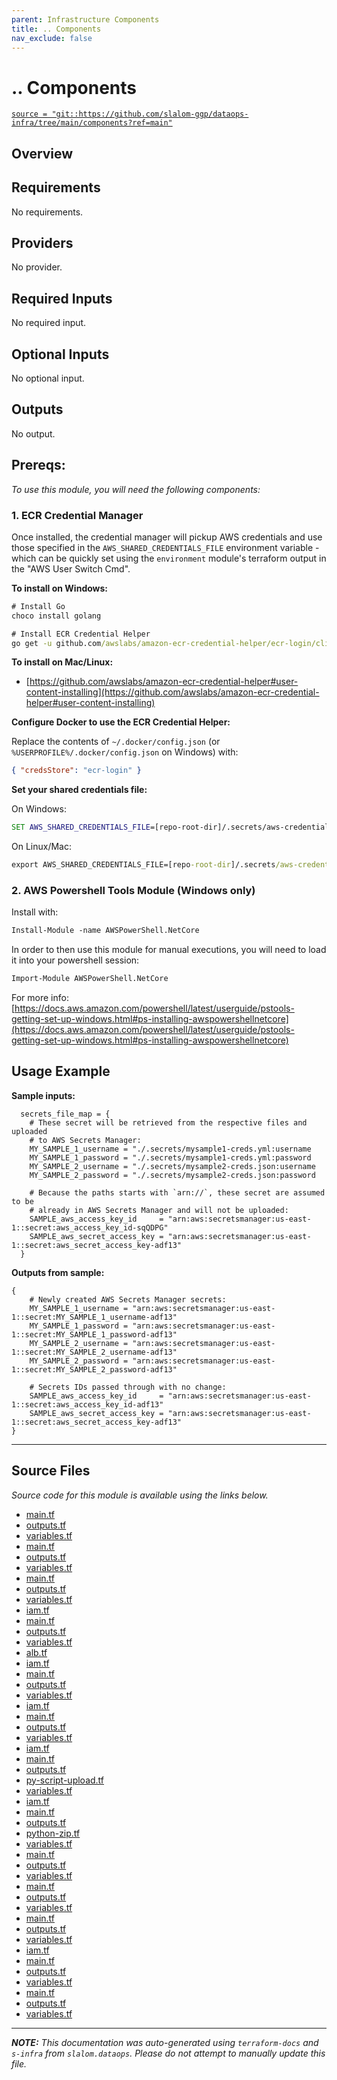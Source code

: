 ```yaml
---
parent: Infrastructure Components
title: .. Components
nav_exclude: false
---
```

# .. Components

[`source = "git::https://github.com/slalom-ggp/dataops-infra/tree/main/components?ref=main"`](https://github.com/slalom-ggp/dataops-infra/tree/main/components)

## Overview


## Requirements

No requirements.

## Providers

No provider.

## Required Inputs

No required input.

## Optional Inputs

No optional input.

## Outputs

No output.
## Prereqs:

_To use this module, you will need the following components:_

### 1. ECR Credential Manager

Once installed, the credential manager will pickup AWS credentials and use those specified in the `AWS_SHARED_CREDENTIALS_FILE` environment variable - which can be quickly set using the `environment` module's terraform output in the "AWS User Switch Cmd".

**To install on Windows:**

```cmd
# Install Go
choco install golang

# Install ECR Credential Helper
go get -u github.com/awslabs/amazon-ecr-credential-helper/ecr-login/cli/docker-credential-ecr-login
```

**To install on Mac/Linux:**

* [https://github.com/awslabs/amazon-ecr-credential-helper#user-content-installing](https://github.com/awslabs/amazon-ecr-credential-helper#user-content-installing)

**Configure Docker to use the ECR Credential Helper:**

Replace the contents of `~/.docker/config.json` (or `%USERPROFILE%/.docker/config.json` on Windows) with:

```json
{ "credsStore": "ecr-login" }
```

**Set your shared credentials file:**

On Windows:

```cmd
SET AWS_SHARED_CREDENTIALS_FILE=[repo-root-dir]/.secrets/aws-credentials
```

On Linux/Mac:

```cmd
export AWS_SHARED_CREDENTIALS_FILE=[repo-root-dir]/.secrets/aws-credentials
```

### 2. AWS Powershell Tools Module (Windows only)

Install with:

```ps
Install-Module -name AWSPowerShell.NetCore
```

In order to then use this module for manual executions, you will need to load it into your powershell session:

```ps
Import-Module AWSPowerShell.NetCore
```

For more info: [https://docs.aws.amazon.com/powershell/latest/userguide/pstools-getting-set-up-windows.html#ps-installing-awspowershellnetcore](https://docs.aws.amazon.com/powershell/latest/userguide/pstools-getting-set-up-windows.html#ps-installing-awspowershellnetcore)


## Usage Example

**Sample inputs:**

```hcl
  secrets_file_map = {
    # These secret will be retrieved from the respective files and uploaded
    # to AWS Secrets Manager:
    MY_SAMPLE_1_username = "./.secrets/mysample1-creds.yml:username
    MY_SAMPLE_1_password = "./.secrets/mysample1-creds.yml:password
    MY_SAMPLE_2_username = "./.secrets/mysample2-creds.json:username
    MY_SAMPLE_2_password = "./.secrets/mysample2-creds.json:password

    # Because the paths starts with `arn://`, these secret are assumed to be
    # already in AWS Secrets Manager and will not be uploaded:
    SAMPLE_aws_access_key_id     = "arn:aws:secretsmanager:us-east-1::secret:aws_access_key_id-sqQDPG"
    SAMPLE_aws_secret_access_key = "arn:aws:secretsmanager:us-east-1::secret:aws_secret_access_key-adf13"
  }
```

**Outputs from sample:**

```hcl
{
    # Newly created AWS Secrets Manager secrets:
    MY_SAMPLE_1_username = "arn:aws:secretsmanager:us-east-1::secret:MY_SAMPLE_1_username-adf13"
    MY_SAMPLE_1_password = "arn:aws:secretsmanager:us-east-1::secret:MY_SAMPLE_1_password-adf13"
    MY_SAMPLE_2_username = "arn:aws:secretsmanager:us-east-1::secret:MY_SAMPLE_2_username-adf13"
    MY_SAMPLE_2_password = "arn:aws:secretsmanager:us-east-1::secret:MY_SAMPLE_2_password-adf13"

    # Secrets IDs passed through with no change:
    SAMPLE_aws_access_key_id     = "arn:aws:secretsmanager:us-east-1::secret:aws_access_key_id-adf13"
    SAMPLE_aws_secret_access_key = "arn:aws:secretsmanager:us-east-1::secret:aws_secret_access_key-adf13"
}
```


---------------------

## Source Files

_Source code for this module is available using the links below._

* [main.tf](https://github.com/slalom-ggp/dataops-infra/tree/main//components/main.tf)
* [outputs.tf](https://github.com/slalom-ggp/dataops-infra/tree/main//components/outputs.tf)
* [variables.tf](https://github.com/slalom-ggp/dataops-infra/tree/main//components/variables.tf)
* [main.tf](https://github.com/slalom-ggp/dataops-infra/tree/main//components/main.tf)
* [outputs.tf](https://github.com/slalom-ggp/dataops-infra/tree/main//components/outputs.tf)
* [variables.tf](https://github.com/slalom-ggp/dataops-infra/tree/main//components/variables.tf)
* [main.tf](https://github.com/slalom-ggp/dataops-infra/tree/main//components/main.tf)
* [outputs.tf](https://github.com/slalom-ggp/dataops-infra/tree/main//components/outputs.tf)
* [variables.tf](https://github.com/slalom-ggp/dataops-infra/tree/main//components/variables.tf)
* [iam.tf](https://github.com/slalom-ggp/dataops-infra/tree/main//components/iam.tf)
* [main.tf](https://github.com/slalom-ggp/dataops-infra/tree/main//components/main.tf)
* [outputs.tf](https://github.com/slalom-ggp/dataops-infra/tree/main//components/outputs.tf)
* [variables.tf](https://github.com/slalom-ggp/dataops-infra/tree/main//components/variables.tf)
* [alb.tf](https://github.com/slalom-ggp/dataops-infra/tree/main//components/alb.tf)
* [iam.tf](https://github.com/slalom-ggp/dataops-infra/tree/main//components/iam.tf)
* [main.tf](https://github.com/slalom-ggp/dataops-infra/tree/main//components/main.tf)
* [outputs.tf](https://github.com/slalom-ggp/dataops-infra/tree/main//components/outputs.tf)
* [variables.tf](https://github.com/slalom-ggp/dataops-infra/tree/main//components/variables.tf)
* [iam.tf](https://github.com/slalom-ggp/dataops-infra/tree/main//components/iam.tf)
* [main.tf](https://github.com/slalom-ggp/dataops-infra/tree/main//components/main.tf)
* [outputs.tf](https://github.com/slalom-ggp/dataops-infra/tree/main//components/outputs.tf)
* [variables.tf](https://github.com/slalom-ggp/dataops-infra/tree/main//components/variables.tf)
* [iam.tf](https://github.com/slalom-ggp/dataops-infra/tree/main//components/iam.tf)
* [main.tf](https://github.com/slalom-ggp/dataops-infra/tree/main//components/main.tf)
* [outputs.tf](https://github.com/slalom-ggp/dataops-infra/tree/main//components/outputs.tf)
* [py-script-upload.tf](https://github.com/slalom-ggp/dataops-infra/tree/main//components/py-script-upload.tf)
* [variables.tf](https://github.com/slalom-ggp/dataops-infra/tree/main//components/variables.tf)
* [iam.tf](https://github.com/slalom-ggp/dataops-infra/tree/main//components/iam.tf)
* [main.tf](https://github.com/slalom-ggp/dataops-infra/tree/main//components/main.tf)
* [outputs.tf](https://github.com/slalom-ggp/dataops-infra/tree/main//components/outputs.tf)
* [python-zip.tf](https://github.com/slalom-ggp/dataops-infra/tree/main//components/python-zip.tf)
* [variables.tf](https://github.com/slalom-ggp/dataops-infra/tree/main//components/variables.tf)
* [main.tf](https://github.com/slalom-ggp/dataops-infra/tree/main//components/main.tf)
* [outputs.tf](https://github.com/slalom-ggp/dataops-infra/tree/main//components/outputs.tf)
* [variables.tf](https://github.com/slalom-ggp/dataops-infra/tree/main//components/variables.tf)
* [main.tf](https://github.com/slalom-ggp/dataops-infra/tree/main//components/main.tf)
* [outputs.tf](https://github.com/slalom-ggp/dataops-infra/tree/main//components/outputs.tf)
* [variables.tf](https://github.com/slalom-ggp/dataops-infra/tree/main//components/variables.tf)
* [main.tf](https://github.com/slalom-ggp/dataops-infra/tree/main//components/main.tf)
* [outputs.tf](https://github.com/slalom-ggp/dataops-infra/tree/main//components/outputs.tf)
* [variables.tf](https://github.com/slalom-ggp/dataops-infra/tree/main//components/variables.tf)
* [iam.tf](https://github.com/slalom-ggp/dataops-infra/tree/main//components/iam.tf)
* [main.tf](https://github.com/slalom-ggp/dataops-infra/tree/main//components/main.tf)
* [outputs.tf](https://github.com/slalom-ggp/dataops-infra/tree/main//components/outputs.tf)
* [variables.tf](https://github.com/slalom-ggp/dataops-infra/tree/main//components/variables.tf)
* [main.tf](https://github.com/slalom-ggp/dataops-infra/tree/main//components/main.tf)
* [outputs.tf](https://github.com/slalom-ggp/dataops-infra/tree/main//components/outputs.tf)
* [variables.tf](https://github.com/slalom-ggp/dataops-infra/tree/main//components/variables.tf)

---------------------

_**NOTE:** This documentation was auto-generated using
`terraform-docs` and `s-infra` from `slalom.dataops`.
Please do not attempt to manually update this file._
